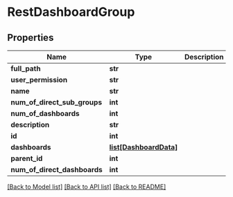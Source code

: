 # RestDashboardGroup

## Properties
Name | Type | Description | Notes
------------ | ------------- | ------------- | -------------
**full_path** | **str** |  | [optional] 
**user_permission** | **str** |  | [optional] 
**name** | **str** |  | 
**num_of_direct_sub_groups** | **int** |  | [optional] 
**num_of_dashboards** | **int** |  | [optional] 
**description** | **str** |  | [optional] 
**id** | **int** |  | [optional] 
**dashboards** | [**list[DashboardData]**](DashboardData.md) |  | [optional] 
**parent_id** | **int** |  | [optional] 
**num_of_direct_dashboards** | **int** |  | [optional] 

[[Back to Model list]](../README.md#documentation-for-models) [[Back to API list]](../README.md#documentation-for-api-endpoints) [[Back to README]](../README.md)


